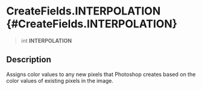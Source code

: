 CreateFields.INTERPOLATION {#CreateFields.INTERPOLATION}
==========================

> int **INTERPOLATION**

Description
-----------

Assigns color values to any new pixels that Photoshop creates based on
the color values of existing pixels in the image.
